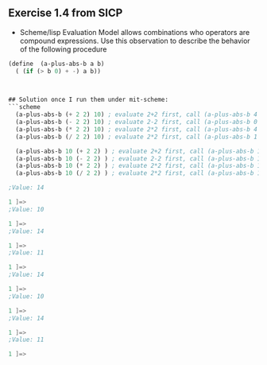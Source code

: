 ## Exercise 1.4 from SICP

- Scheme/lisp Evaluation Model allows combinations who operators are compound expressions.  Use this observation to describe the behavior of the following procedure

```scheme 
(define  (a-plus-abs-b a b)
  ( (if (> b 0) + -) a b))
             


## Solution once I run them under mit-scheme: 
```scheme 
  (a-plus-abs-b (+ 2 2) 10) ; evaluate 2+2 first, call (a-plus-abs-b 4 10)
  (a-plus-abs-b (- 2 2) 10) ; evaluate 2-2 first, call (a-plus-abs-b 0 10)
  (a-plus-abs-b (* 2 2) 10) ; evaluate 2*2 first, call (a-plus-abs-b 4 10)
  (a-plus-abs-b (/ 2 2) 10) ; evaluate 2*2 first, call (a-plus-abs-b 1 10)

  (a-plus-abs-b 10 (+ 2 2) ) ; evaluate 2+2 first, call (a-plus-abs-b 10 4 )
  (a-plus-abs-b 10 (- 2 2) ) ; evaluate 2-2 first, call (a-plus-abs-b 10 0 )
  (a-plus-abs-b 10 (* 2 2) ) ; evaluate 2*2 first, call (a-plus-abs-b 10 4 )
  (a-plus-abs-b 10 (/ 2 2) ) ; evaluate 2*2 first, call (a-plus-abs-b 10 1 )

;Value: 14

1 ]=> 
;Value: 10

1 ]=> 
;Value: 14

1 ]=> 
;Value: 11

1 ]=> 
;Value: 14

1 ]=> 
;Value: 10

1 ]=> 
;Value: 14

1 ]=> 
;Value: 11

1 ]=> 